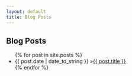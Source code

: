 ```yaml
---
layout: default
title: Blog Posts
---
```


<div id="home">
  <h2><i class="fa fa-bookmark"></i> Blog Posts</h2>
  <ul id="blog-posts" class="posts">
    {% for post in site.posts %}
      <li><span>{{ post.date | date_to_string }} &raquo;</span><a href="{{ post.url }}">{{ post.title }}</a></li>
    {% endfor %}
  </ul>
</div>

